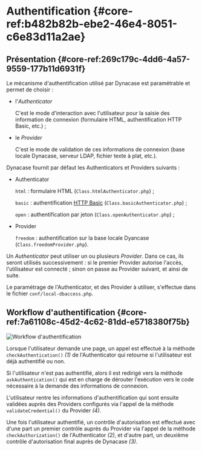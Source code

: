 # Authentification {#core-ref:b482b82b-ebe2-46e4-8051-c6e83d11a2ae}

## Présentation {#core-ref:269c179c-4dd6-4a57-9559-177b11d6931f}

Le mécanisme d'authentification utilisé par Dynacase est paramétrable et permet
de choisir :

-   l'*Authenticator*
    
    C'est le mode d'interaction avec l'utilisateur pour la saisie des
    information de connexion (formulaire HTML, authentification HTTP Basic,
    etc.) ;

-   le *Provider*
    
    C'est le mode de validation de ces informations de connexion (base
    locale Dynacase, serveur LDAP, fichier texte à plat, etc.).

Dynacase fournit par défaut les Authenticators et Providers suivants :

*   Authenticator
    
    `html`
    :   formulaire HTML (`Class.htmlAuthenticator.php`) ;
    
    `basic`
    :   authentification [HTTP Basic][wikipedia_Basic_access_authentication]
        (`Class.basicAuthenticator.php`) ;
    
    `open`
    :   authentification par jeton (`Class.openAuthenticator.php`) ;

*   Provider
    
    `freedom`
    :   authentification sur la base locale Dyancase
        (`Class.freedomProvider.php`).

Un *Authenticator* peut utiliser un ou plusieurs *Provider*. Dans ce cas,
ils seront utilisés successivement : si le premier Provider autorise l'accès,
l'utilisateur est connecté ; sinon on passe au Provider suivant, et ainsi de
suite.

Le paramétrage de l'Authenticator, et des Provider à utiliser, s'effectue dans
le fichier `conf/local-dbaccess.php`.

## Workflow d'authentification {#core-ref:7a61108c-45d2-4c62-81dd-e5718380f75b}

![ Workflow d'authentification ](auth_user_method_calls.png)

Lorsque l'utilisateur demande une page, un appel est effectué à la méthode
`checkAuthentication()` *(1)* de l'Authenticator qui retourne si l'utilisateur
est déjà authentifié ou non.

Si l'utilisateur n'est pas authentifié, alors il est redirigé vers la méthode
`askAuthentication()` qui est en charge de dérouter l'exécution vers le code
nécessaire à la demande des informations de connexion.

L'utilisateur rentre les informations d'authentification qui sont ensuite
validées auprès des Providers configurés via l'appel de la méthode
`validateCredential()` du Provider *(4)*.

Une fois l'utilisateur authentifié, un contrôle d'autorisation est effectué avec
d'une part un premier contrôle auprès du Provider via l'appel de la méthode
`checkAuthorization()` de l'Authenticator *(2)*, et d'autre part, un deuxième
contrôle d'autorisation final auprès de Dynacase *(3)*.

<!-- links -->
[wikipedia_Basic_access_authentication]: http://en.wikipedia.org/wiki/Basic_access_authentication